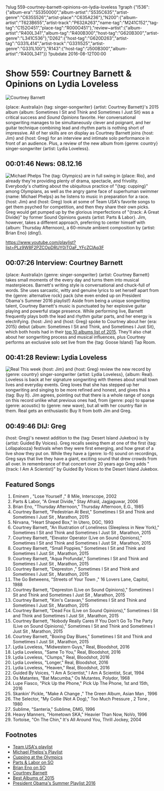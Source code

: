 ?slug 559-courtney-barnett-opinions-on-lydia-loveless
?graph {"I536":{"album-era":"S5350000","album-artist":"S535C635","artist-genre":"C635S526","artist-place":"C635A236"},"N200":{"album-artist":"T623B655","artist-track":"P632A263","name-tag":"M241C152","tag-tag":"C152O451","place-tag":"R000O451"},"review~artist":{"album-artist":"R400L341","album-tag":"R400B300","host-tag":"G620B300","artist-genre":"L341C536"},"D262":{"host-tag":"G620D263","artist-tag":"G331L414","artist-track":"G331I525","artist-genre":"G331L100"},"R143":{"host-tag":"J500B300","album-artist":"R400L341"}}
?pubdate 2016-08-12T00:00

# Show 559: Courtney Barnett & Opinions on Lydia Loveless

![Courtney Barnett](//static.soundopinions.org/images/2016/courtneybarnett_web.jpg)

{place: Australia}n {tag: singer-songwriter} {artist: Courtney Barnett}'s 2015 album {album: Sometimes I Sit and Think and Sometimes I Just Sit} was a critical success and *Sound Opinions* favorite. Her conversational songwriting manages to be simultaneously clever and poignant, and her guitar technique combining lead and rhythm parts is nothing short of impressive. All of her skills are on display as Courtney Barnett joins {host: Jim} and {host: Greg} for an interview and intimate solo performance in front of an audience. Plus, a review of the new album from {genre: country} singer-songwriter {artist: Lydia Loveless}.


## 00:01:46 News: 08.12.16
![Michael Phelps](//static.soundopinions.org/images/2016/michaelphelps.jpg)
The {tag: Olympics} are in full swing in {place: Rio}, and already they're providing plenty of drama, spectacle, and frivolity. Everybody's chatting about the ubiquitous practice of "{tag: cupping}" among Olympians, as well as the angry game face of superhuman swimmer {name: Michael Phelps} as he listens to music in preparation for a race. {host: Jim} and {host: Greg} look at some of Team USA's favorite songs to get them psyched for competition, and then they share their own picks. Greg would get pumped up by the glorious imperfections of "{track: A Great Divide}" by former Sound Opinions guests {artist: Parts & Labor}. Jim, however, takes a different approach, preferring to center himself with {album: Thursday Afternoon}, a 60-minute ambient composition by {artist: Brian Eno} (ding!).

https://www.youtube.com/playlist?list=PLz9W8F2PZCOpDRUY0iTOaF_YFcZClAq3F

## 00:07:26 Interview: Courtney Barnett
{place: Australia}n {genre: singer-songwriter} {artist: Courtney Barnett} takes small moments of the every day and turns them into musical masterpieces. Barnett's writing style is conversational and chuck-full of words. She uses sarcastic, witty and genuine lyrics to set herself apart from the {genre: alternative rock} pack (she even ended up on President Obama's Summer 2016 playlist!) Aside from being a unique songwriting talent, Courtney Barnett's music is punctuated by her explosive guitar playing and powerful stage presence. While performing live, Barnett frequently plays both the lead and rhythm guitar parts, and her energy is electrifying. {host: Jim} and {host: Greg} spoke to Courtney about her {era: 2015} debut {album: Sometimes I Sit and Think, and Sometimes I Just Sit}, which both hosts had in their [top 10 albums list of 2015](http://soundopinions.org/show/524). They'll also chat about her songwriting process and musical influences, plus Courtney performs an exclusive solo set live from the {tag: Goose Island} Tap Room.

## 00:41:28 Review: Lydia Loveless
![Real](http://is4.mzstatic.com/image/thumb/Music60/v4/23/f9/e1/23f9e16d-6dcd-0634-c665-c2b48885c5e6/source/600x600bb.jpg "360720332/1118546197")
This week {host: Jim} and {host: Greg} review the new record by {genre: country} singer-songwriter {artist: Lydia Loveless}, {album: Real}. Loveless is back at her signature songwriting with themes about small town lives and everyday events. Greg loves that she has stepped up her songwriting and singing to be more refined and honest, and gives this a {tag: Buy It}. Jim agrees, pointing out that there is a whole range of songs on this record unlike what previous ones had, from {genre: pop} to sparse {genre: acoustic} to {genre: new wave}, but all with her country flair in them. Real gets an enthusiastic Buy It from both Jim and Greg.



## 00:49:46 DIJ: Greg
{host: Greg}'s newest addition to the {tag: Desert Island Jukebox} is by {artist: Guided By Voices}. Greg recalls seeing them at one of the first {tag: Lollapalooza} festivals when they were first emerging, and how great of a live show they put on. While they have a {genre: lo-fi} sound on recordings, Greg says that live they have a giant, exciting sound that drew crowds from all over. In remembrance of that concert over 20 years ago Greg adds "{track: I Am A Scientist}" by Guided By Voices to the Desert Island Jukebox. 


## Featured Songs
1. Eminem , "Lose Yourself ," 8 Mile, Interscope, 2002
1. Parts & Labor, "A Great Divide," Stay Afraid, Jagjaguwar, 2006
1. Brian Eno, "Thursday Afternoon," Thursday Afternoon, E.G., 1985
1. Courtney Barnett, "Pedestrian At Best," Sometimes I Sit and Think and Sometimes I Just Sit , Marathon, 2015
1. Nirvana, "Heart Shaped Box," In Utero, DGC, 1993
1. Courtney Barnett, "An Illustration of Loneliness (Sleepless in New York)," Sometimes I Sit and Think and Sometimes I Just Sit , Marathon, 2015
1. Courtney Barnett, "Elevator Operator (Live on Sound Opinions)," Sometimes I Sit and Think and Sometimes I Just Sit , Marathon, 2015
1. Courtney Barnett, "Small Poppies," Sometimes I Sit and Think and Sometimes I Just Sit , Marathon, 2015
1. Courtney Barnett, "Aqua Profunda!," Sometimes I Sit and Think and Sometimes I Just Sit , Marathon, 2015
1. Courtney Barnett, "Depreston ," Sometimes I Sit and Think and Sometimes I Just Sit , Marathon, 2015
1. The Go Betweens, "Streets of Your Town ," 16 Lovers Lane, Capitol, 1988
1. Courtney Barnett, "Depreston (Live on Sound Opinions)," Sometimes I Sit and Think and Sometimes I Just Sit , Marathon, 2015
1. Courtney Barnett, "Kim's Caravan," Sometimes I Sit and Think and Sometimes I Just Sit , Marathon, 2015
1. Courtney Barnett, "Dead Fox (Live on Sound Opinions)," Sometimes I Sit and Think and Sometimes I Just Sit , Marathon, 2015
1. Courtney Barnett, "Nobody Really Cares If You Don't Go To The Party (Live on Sound Opinions)," Sometimes I Sit and Think and Sometimes I Just Sit , Marathon, 2015
1. Courtney Barnett, "Boxing Day Blues," Sometimes I Sit and Think and Sometimes I Just Sit , Marathon, 2015
1. Lydia Loveless, "Midwestern Guys," Real, Bloodshot, 2016
1. Lydia Loveless, "Same To You," Real, Bloodshot, 2016
1. Lydia Loveless, "Clumps," Real, Bloodshot, 2016
1. Lydia Loveless, "Longer," Real, Bloodshot, 2016
1. Lydia Loveless, "Heaven," Real, Bloodshot, 2016
1. Guided By Voices, "I Am A Scientist," I Am A Scientist, Scat, 1994
1. Os Matantes, "Bat Macumba," Os Mutantes, Polydor, 1968
1. Lupe Fiasco, "Pick Up  the Phone," Pick Up The Phone, 1st and 15th, 2016
1. Skankin' Pickle, "Make A Change ," The Green Album, Asian Man , 1996
1. The Selector, "My Collie (Not A Dog)," Too Much Pressure , 2 Tone , 1980
1. Sublime, "Santeria," Sublime, DMG, 1996
1. Heavy Manners, "Hometown SKA," Heavier Than Now, NoVo, 1996
1. Tortoise, "On The Chin," It's All Around You, Thrill Jockey, 2004 

## Footnotes
- [Team USA's playlist](http://www.teamusa.org/News/2016/June/22/Whats-Really-Playing-On-Team-USA-Athletes-Headphones)
- [Michael Phelps's Playlist](http://www.nytimes.com/2016/08/08/sports/olympics/michael-phelps-swimming-rio-2016-relishes-new-reality.html)
- [Cupping at the Olympics](http://well.blogs.nytimes.com/2016/08/08/what-are-the-purple-dots-on-michael-phelps-cupping-has-an-olympic-moment/)
- [Parts & Labor on SO](/show/78)
- [Brian Eno on SO](/show/310/)
- [Courtney Barnett](http://socialhub.courtneybarnett.com.au/)
- [Best Albums of 2015](/show/524)
- [President Obama's Summer Playlist 2016](https://twitter.com/POTUS/status/763744742072913920/photo/1?ref_src=twsrc%5Etfw)
